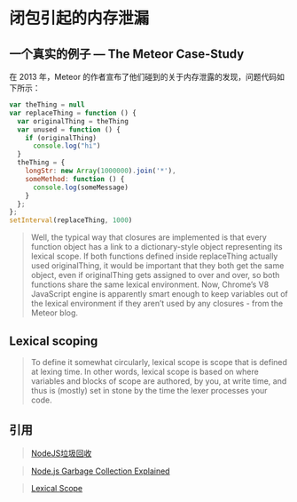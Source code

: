 # 闭包引起的内存泄漏

## 一个真实的例子 — The Meteor Case-Study

在 2013 年，Meteor 的作者宣布了他们碰到的关于内存泄露的发现，问题代码如下所示：

```javascript
var theThing = null  
var replaceThing = function () {  
  var originalThing = theThing
  var unused = function () {
    if (originalThing)
      console.log("hi")
  }
  theThing = {
    longStr: new Array(1000000).join('*'),
    someMethod: function () {
      console.log(someMessage)
    }
  };
};
setInterval(replaceThing, 1000)
```

> Well, the typical way that closures are implemented is that every function object has a link to a dictionary-style object representing its lexical scope. If both functions defined inside replaceThing actually used originalThing, it would be important that they both get the same object, even if originalThing gets assigned to over and over, so both functions share the same lexical environment. Now, Chrome’s V8 JavaScript engine is apparently smart enough to keep variables out of the lexical environment if they aren’t used by any closures - from the Meteor blog.

## Lexical scoping

> To define it somewhat circularly, lexical scope is scope that is defined at lexing time. In other words, lexical scope is based on where variables and blocks of scope are authored, by you, at write time, and thus is (mostly) set in stone by the time the lexer processes your code.


## 引用

> [NodeJS垃圾回收](https://eggggger.xyz/2016/10/22/node-gc/)

> [Node.js Garbage Collection Explained](https://blog.risingstack.com/node-js-at-scale-node-js-garbage-collection/?utm_source=nodeweekly&utm_medium=email)

> [Lexical Scope](https://github.com/getify/You-Dont-Know-JS/blob/master/scope%20%26%20closures/ch2.md)